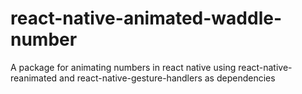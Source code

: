 # react-native-animated-waddle-number
A package for animating numbers in react native using react-native-reanimated and react-native-gesture-handlers as dependencies
